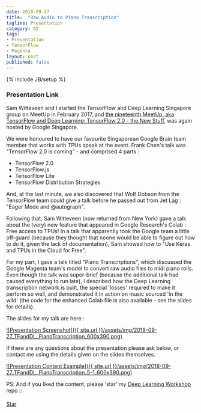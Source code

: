```yaml
---
date: 2018-09-27
title:  "Raw Audio to Piano Transcription"
tagline: Presentation
category: AI
tags:
- Presentation
- TensorFlow
- Magenta
layout: post
published: false
---
```

{% include JB/setup %}



### Presentation Link

Sam Witteveen and I started the TensorFlow and Deep Learning Singapore group on MeetUp in February 2017,
and [the nineteenth MeetUp, aka TensorFlow and Deep Learning: TensorFlow 2.0 - the New Stuff](https://www.meetup.com/TensorFlow-and-Deep-Learning-Singapore/events/254809924/),
was again hosted by Google Singapore.

We were honoured to have our favourite Singaporean Google Brain team member that works with TPUs 
speak at the event.  Frank Chen's talk was "TensorFlow 2.0 is coming" - and comprised 4 parts :

*  TensorFlow 2.0
*  TensorFlow.js
*  TensorFlow Lite
*  TensorFlow Distribution Strategies

And, at the last minute, we also discovered that Wolf Dobson from the TensorFlow team could give a talk before
he passed out from Jet Lag : "Eager Mode and @autograph".

Following that, Sam Witteveen (now returned from New York) gave a talk about the (very) new feature that appeared in 
Google Research's Colab : Free access to TPUs!  In a talk that apparently took the Google team a little off-guard 
(because they thought that noone would be able to figure out how to do it, given the lack of documentation),
Sam showed how to "Use Keras and TPUs in the Cloud for Free".

For my part, I gave a talk titled "Piano Transcriptions", which discussed the Google Magenta team's model 
to convert raw audio files to midi piano rolls.  Even though the talk was super-brief 
(because the additional talk had caused everything to run late), I described how the Deep Learning transcription 
network is built, the special 'losses' required to make it perform so well, and 
demonstrated it in action on music sourced 'in the wild' (the code for the enhanced Colab file is also available - see the slides for details).

<!--

"Raw Audio to Piano Transcription" - Martin Andrews

Google's Magenta team has created a network to convert raw audio files to 
a midi piano roll, and has now released the python backend, a Colab notebook and
an in-browser (local Javascript) version.  Martin will describe how their Deep Learning
network is built, the special 'losses' required to make it perform so well, and 
demonstrate it in action on music sourced 'in the wild'.


Outline:
  Magenta project : "Raw Audio to Piano Transcription in the web browser (TensorFlow.js)"
    Discussion:
      https://www.reddit.com/r/MachineLearning/comments/9hkwcp/p_raw_audio_to_piano_transcription_in_the_web/
    Original Blog :
      https://magenta.tensorflow.org/onsets-frames  
    Original Code :
      Copy Colab notebook into drive
        Installs a whole bunch of .deb files, as well as some python packages
        Need to upload audio file readable by librosa
          eg : 04 - 12 Etudes, op. 10 No. 4 in C sharp minor.mp3
          eg : 401 - Someone To Watch Over Me.ogg
        Both work *Pretty well*
          Upload cell may need a couple of attempts on same file (check for 'uploading text')
        Transcribe cell spends most time converting midi->audio for Play button
      Updates:
        Create separate directory for uploaded audio 
        Read all files in directory
    Javascript:
      https://piano-scribe.glitch.me/

    Questions : 
      Are the dynamics captured = YES, apparently
        frame_predictions.shape # (8099, 88)  Booleans 
        onset_predictions.shape # (8099, 88)  Booleans
        velocity_values.shape   # (8099, 88)  # values range :-0.51426625 ...  1.3687868

Advertise 
  Deep Learning Developer Module 1 : JumpStart
  Deep Learning Developer Module 2+ 
  TF&DL next == ?
  Interns
  
!-->


The slides for my talk are here :

<a href="http://redcatlabs.com/2018-09-27_TFandDL_PianoTranscription/" target="_blank">
![Presentation Screenshot]({{ site.url }}/assets/img/2018-09-27_TFandDL_PianoTranscription_600x390.png)
</a>

If there are any questions about the presentation please ask below, 
or contact me using the details given on the slides themselves.

<a href="http://redcatlabs.com/2018-09-27_TFandDL_PianoTranscription/#/5/1" target="_blank">
![Presentation Content Example]({{ site.url }}/assets/img/2018-09-27_TFandDL_PianoTranscription_5-1_600x390.png)
</a>




PS:  And if you liked the content, please 'star' my <a href="https://github.com/mdda/deep-learning-workshop" target="_blank">Deep Learning Workshop</a> repo ::
<!-- From :: https://buttons.github.io/ -->
<!-- Place this tag where you want the button to render. -->
<span style="position:relative;top:5px;">
<a aria-label="Star mdda/deep-learning-workshop on GitHub" data-count-aria-label="# stargazers on GitHub" data-count-api="/repos/mdda/deep-learning-workshop#stargazers_count" data-count-href="/mdda/deep-learning-workshop/stargazers" data-icon="octicon-star" href="https://github.com/mdda/deep-learning-workshop" class="github-button">Star</a>
<!-- Place this tag right after the last button or just before your close body tag. -->
<script async defer id="github-bjs" src="https://buttons.github.io/buttons.js"></script>
</span>

